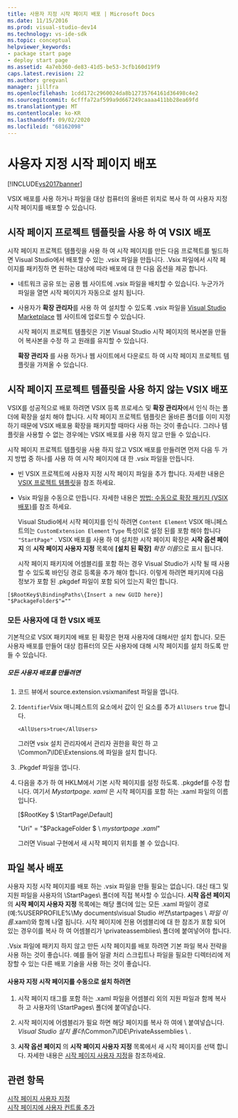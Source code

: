 ```yaml
---
title: 사용자 지정 시작 페이지 배포 | Microsoft Docs
ms.date: 11/15/2016
ms.prod: visual-studio-dev14
ms.technology: vs-ide-sdk
ms.topic: conceptual
helpviewer_keywords:
- package start page
- deploy start page
ms.assetid: 4a7eb360-de83-41d5-be53-3cfb160d19f9
caps.latest.revision: 22
ms.author: gregvanl
manager: jillfra
ms.openlocfilehash: 1cdd172c2960024da8b12735764161d36498c4e2
ms.sourcegitcommit: 6cfffa72af599a9d667249caaaa411bb28ea69fd
ms.translationtype: MT
ms.contentlocale: ko-KR
ms.lasthandoff: 09/02/2020
ms.locfileid: "68162098"
---
```

# <a name="deploying-custom-start-pages"></a>사용자 지정 시작 페이지 배포
[!INCLUDE[vs2017banner](../includes/vs2017banner.md)]

VSIX 배포를 사용 하거나 파일을 대상 컴퓨터의 올바른 위치로 복사 하 여 사용자 지정 시작 페이지를 배포할 수 있습니다.  
  
## <a name="vsix-deployment-by-using-the-start-page-project-template"></a>시작 페이지 프로젝트 템플릿을 사용 하 여 VSIX 배포  
 시작 페이지 프로젝트 템플릿을 사용 하 여 시작 페이지를 만든 다음 프로젝트를 빌드하면 Visual Studio에서 배포할 수 있는 .vsix 파일을 만듭니다. .Vsix 파일에서 시작 페이지를 패키징하 면 원하는 대상에 따라 배포에 대 한 다음 옵션을 제공 합니다.  
  
- 네트워크 공유 또는 공용 웹 사이트에 .vsix 파일을 배치할 수 있습니다. 누군가가 파일을 열면 시작 페이지가 자동으로 설치 됩니다.  
  
- 사용자가 **확장 관리자**를 사용 하 여 설치할 수 있도록 .vsix 파일을 [Visual Studio Marketplace](https://marketplace.visualstudio.com/) 웹 사이트에 업로드할 수 있습니다.  
  
  시작 페이지 프로젝트 템플릿은 기본 Visual Studio 시작 페이지의 복사본을 만들어 복사본을 수정 하 고 원래를 유지할 수 있습니다.  
  
  **확장 관리자** 를 사용 하거나 웹 사이트에서 다운로드 하 여 시작 페이지 프로젝트 템플릿을 가져올 수 있습니다.  
  
## <a name="vsix-deployment-without-using-the-start-page-project-template"></a>시작 페이지 프로젝트 템플릿을 사용 하지 않는 VSIX 배포  
 VSIX를 성공적으로 배포 하려면 VSIX 등록 프로세스 및 **확장 관리자**에서 인식 하는 폴더에 확장을 설치 해야 합니다. 시작 페이지 프로젝트 템플릿은 올바른 폴더를 이미 지정 하기 때문에 VSIX 배포용 확장을 패키지할 때마다 사용 하는 것이 좋습니다. 그러나 템플릿을 사용할 수 없는 경우에는 VSIX 배포를 사용 하지 않고 만들 수 있습니다.  
  
 시작 페이지 프로젝트 템플릿을 사용 하지 않고 VSIX 배포를 만들려면 먼저 다음 두 가지 방법 중 하나를 사용 하 여 시작 페이지에 대 한 .vsix 파일을 만듭니다.  
  
- 빈 VSIX 프로젝트에 사용자 지정 시작 페이지 파일을 추가 합니다. 자세한 내용은 [VSIX 프로젝트 템플릿](../extensibility/vsix-project-template.md)을 참조 하세요.  
  
- Vsix 파일을 수동으로 만듭니다. 자세한 내용은 [방법: 수동으로 확장 패키지 (VSIX 배포)](../misc/how-to-manually-package-an-extension-vsix-deployment.md)를 참조 하세요.  
  
  Visual Studio에서 시작 페이지를 인식 하려면 `Content Element` VSIX 매니페스트의는 `CustomExtension Element` `Type` 특성이로 설정 된를 포함 해야 합니다 `"StartPage"` . VSIX 배포를 사용 하 여 설치한 시작 페이지 확장은 **시작 옵션 페이지** 의 **시작 페이지 사용자 지정** 목록에 **[설치 된 확장]** *확장 이름*으로 표시 됩니다.  
  
  시작 페이지 패키지에 어셈블리를 포함 하는 경우 Visual Studio가 시작 될 때 사용할 수 있도록 바인딩 경로 등록을 추가 해야 합니다. 이렇게 하려면 패키지에 다음 정보가 포함 된 .pkgdef 파일이 포함 되어 있는지 확인 합니다.  
  
```  
[$RootKey$\BindingPaths\{Insert a new GUID here}]  
"$PackageFolder$"=""  
```  
  
### <a name="vsix-deployment-for-all-users"></a>모든 사용자에 대 한 VSIX 배포  
 기본적으로 VSIX 패키지에 배포 된 확장은 현재 사용자에 대해서만 설치 합니다. 모든 사용자 배포를 만들어 대상 컴퓨터의 모든 사용자에 대해 시작 페이지를 설치 하도록 만들 수 있습니다.  
  
##### <a name="to-create-an-all-users-deployment"></a>모든 사용자 배포를 만들려면  
  
1. 코드 뷰에서 source.extension.vsixmanifest 파일을 엽니다.  
  
2. `Identifier`Vsix 매니페스트의 요소에서 값이 인 요소를 추가 `AllUsers` `true` 합니다.  
  
    ```  
    <AllUsers>true</AllUsers>  
    ```  
  
     그러면 vsix 설치 관리자에서 관리자 권한을 확인 하 고 \Common7\IDE\Extensions.에 파일을 설치 합니다.  
  
3. .Pkgdef 파일을 엽니다.  
  
4. 다음을 추가 하 여 HKLM에서 기본 시작 페이지를 설정 하도록. .pkgdef를 수정 합니다. 여기서 *Mystartpage. xaml* 은 시작 페이지를 포함 하는 .xaml 파일의 이름입니다.  
  
     [$RootKey $ \StartPage\Default]  
  
     "Uri" = "$PackageFolder $ \\ *mystartpage .xaml*"  
  
     그러면 Visual 구현에서 새 시작 페이지 위치를 볼 수 있습니다.  
  
## <a name="file-copy-deployment"></a>파일 복사 배포  
 사용자 지정 시작 페이지를 배포 하는 .vsix 파일을 만들 필요는 없습니다. 대신 태그 및 지원 파일을 사용자의 \StartPages\ 폴더에 직접 복사할 수 있습니다. **시작 옵션 페이지** 의 **시작 페이지 사용자 지정** 목록에는 해당 폴더에 있는 모든 .xaml 파일이 경로 (예:%USERPROFILE%\My documents\visual Studio *버전*\startpages \\ *파일 이름*.xaml)와 함께 나열 됩니다. 시작 페이지에 전용 어셈블리에 대 한 참조가 포함 되어 있는 경우이를 복사 하 여 어셈블리가 \privateassemblies\ 폴더에 붙여넣어야 합니다.  
  
 .Vsix 파일에 패키지 하지 않고 만든 시작 페이지를 배포 하려면 기본 파일 복사 전략을 사용 하는 것이 좋습니다. 예를 들어 일괄 처리 스크립트나 파일을 필요한 디렉터리에 저장할 수 있는 다른 배포 기술을 사용 하는 것이 좋습니다.  
  
#### <a name="to-manually-install-a-custom-start-page"></a>사용자 지정 시작 페이지를 수동으로 설치 하려면  
  
1. 시작 페이지 태그를 포함 하는 .xaml 파일을 어셈블리 외의 지원 파일과 함께 복사 하 고 사용자의 \StartPages\ 폴더에 붙여넣습니다.  
  
2. 시작 페이지에 어셈블리가 필요 하면 해당 페이지를 복사 하 여에 \\ 붙여넣습니다. *Visual Studio 설치 폴더*\Common7\IDE\PrivateAssemblies \\ .  
  
3. **시작 옵션 페이지** 의 **시작 페이지 사용자 지정** 목록에서 새 시작 페이지를 선택 합니다. 자세한 내용은 [시작 페이지 사용자 지정](../ide/customizing-the-start-page-for-visual-studio.md)을 참조하세요.  
  
## <a name="see-also"></a>관련 항목  
 [시작 페이지 사용자 지정](../ide/customizing-the-start-page-for-visual-studio.md)   
 [시작 페이지에 사용자 컨트롤 추가](../extensibility/adding-user-control-to-the-start-page.md)
